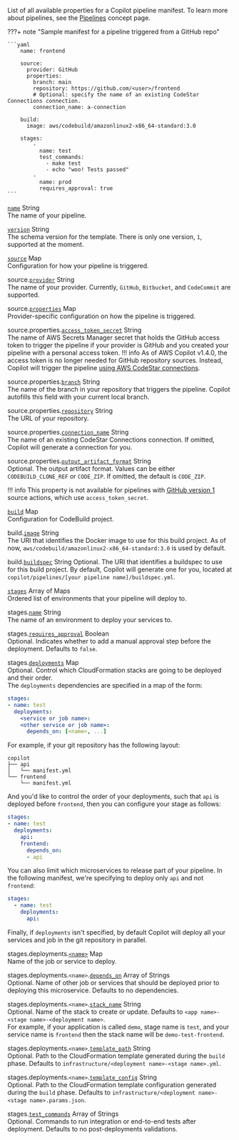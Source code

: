 List of all available properties for a Copilot pipeline manifest. To learn more about pipelines, see the [Pipelines](../concepts/pipelines.en.md) concept page.

???+ note "Sample manifest for a pipeline triggered from a GitHub repo"

    ```yaml
        name: frontend
    
        source:
          provider: GitHub
          properties:
            branch: main
            repository: https://github.com/<user>/frontend
            # Optional: specify the name of an existing CodeStar Connections connection.
            connection_name: a-connection
    
        build:
          image: aws/codebuild/amazonlinux2-x86_64-standard:3.0
    
        stages:
            -
              name: test
              test_commands:
                - make test
                - echo "woo! Tests passed"
            -
              name: prod
              requires_approval: true
    ```

<a id="name" href="#name" class="field">`name`</a> <span class="type">String</span>  
The name of your pipeline.

<div class="separator"></div>

<a id="version" href="#version" class="field">`version`</a> <span class="type">String</span>  
The schema version for the template. There is only one version, `1`, supported at the moment.

<div class="separator"></div>

<a id="source" href="#source" class="field">`source`</a> <span class="type">Map</span>  
Configuration for how your pipeline is triggered.

<span class="parent-field">source.</span><a id="source-provider" href="#source-provider" class="field">`provider`</a> <span class="type">String</span>  
The name of your provider. Currently, `GitHub`, `Bitbucket`, and `CodeCommit` are supported.

<span class="parent-field">source.</span><a id="source-properties" href="#source-properties" class="field">`properties`</a> <span class="type">Map</span>  
Provider-specific configuration on how the pipeline is triggered.

<span class="parent-field">source.properties.</span><a id="source-properties-ats" href="#source-properties-ats" class="field">`access_token_secret`</a> <span class="type">String</span>  
The name of AWS Secrets Manager secret that holds the GitHub access token to trigger the pipeline if your provider is GitHub and you created your pipeline with a personal access token.
!!! info
    As of AWS Copilot v1.4.0, the access token is no longer needed for GitHub repository sources. Instead, Copilot will trigger the pipeline [using AWS CodeStar connections](https://docs.aws.amazon.com/codepipeline/latest/userguide/update-github-action-connections.html).

<span class="parent-field">source.properties.</span><a id="source-properties-branch" href="#source-properties-branch" class="field">`branch`</a> <span class="type">String</span>  
The name of the branch in your repository that triggers the pipeline. Copilot autofills this field with your current local branch.

<span class="parent-field">source.properties.</span><a id="source-properties-repository" href="#source-properties-repository" class="field">`repository`</a> <span class="type">String</span>  
The URL of your repository.

<span class="parent-field">source.properties.</span><a id="source-properties-connection-name" href="#source-properties-connection-name" class="field">`connection_name`</a> <span class="type">String</span>  
The name of an existing CodeStar Connections connection. If omitted, Copilot will generate a connection for you.

<span class="parent-field">source.properties.</span><a id="source-properties-output-artifact-format" href="#source-properties-output-artifact-format" class="field">`output_artifact_format`</a> <span class="type">String</span>  
Optional. The output artifact format. Values can be either `CODEBUILD_CLONE_REF` or `CODE_ZIP`. If omitted, the default is `CODE_ZIP`.

!!! info
    This property is not available for pipelines with [GitHub version 1](https://docs.aws.amazon.com/codepipeline/latest/userguide/appendix-github-oauth.html) source actions, which use `access_token_secret`. 

<div class="separator"></div>

<a id="build" href="#build" class="field">`build`</a> <span class="type">Map</span>  
Configuration for CodeBuild project.

<span class="parent-field">build.</span><a id="build-image" href="#build-image" class="field">`image`</a> <span class="type">String</span>  
The URI that identifies the Docker image to use for this build project. As of now, `aws/codebuild/amazonlinux2-x86_64-standard:3.0` is used by default.

<span class="parent-field">build.</span><a id="build-buildspec" href="#build-buildspec" class="field">`buildspec`</a> <span class="type">String</span>
Optional. The URI that identifies a buildspec to use for this build project. By default, Copilot will generate one for you, located at `copilot/pipelines/[your pipeline name]/buildspec.yml`.

<div class="separator"></div>

<a id="stages" href="#stages" class="field">`stages`</a> <span class="type">Array of Maps</span>  
Ordered list of environments that your pipeline will deploy to.

<span class="parent-field">stages.</span><a id="stages-name" href="#stages-name" class="field">`name`</a> <span class="type">String</span>  
The name of an environment to deploy your services to.

<span class="parent-field">stages.</span><a id="stages-approval" href="#stages-approval" class="field">`requires_approval`</a> <span class="type">Boolean</span>  
Optional. Indicates whether to add a manual approval step before the deployment. Defaults to `false`.

<span class="parent-field">stages.</span><a id="stages-deployments" href="#stages-deployments" class="field">`deployments`</a> <span class="type">Map</span>  
Optional. Control which CloudFormation stacks are going to be deployed and their order.  
The `deployments` dependencies are specified in a map of the form:
```yaml
stages:
- name: test
  deployments:
    <service or job name>:
    <other service or job name>:
      depends_on: [<name>, ...]
```

For example, if your git repository has the following layout:
```
copilot
├── api
│   └── manifest.yml
└── frontend
    └── manifest.yml
```

And you'd like to control the order of your deployments, such that `api` is deployed before `frontend`, then you can configure your stage as follows:
```yaml
stages:
- name: test
  deployments:
    api:
    frontend:
      depends_on:
      - api
```
You can also limit which microservices to release part of your pipeline. In the following manifest, we're specifying to deploy only `api` and not `frontend`:
```yaml
stages:
  - name: test
    deployments:
      api:
```

Finally, if `deployments` isn't specified, by default Copilot will deploy all your services and job in the git repository in parallel.

<span class="parent-field">stages.deployments.</span><a id="stages-deployments-name" href="#stages-deployments-name" class="field">`<name>`</a> <span class="type">Map</span>  
Name of the job or service to deploy.  

<span class="parent-field">stages.deployments.`<name>`.</span><a id="stages-deployments-dependson" href="#stages-deployments-dependson" class="field">`depends_on`</a> <span class="type">Array of Strings</span>    
Optional. Name of other job or services that should be deployed prior to deploying this microservice. Defaults to no dependencies.  

<span class="parent-field">stages.deployments.`<name>`.</span><a id="stages-deployments-stackname" href="#stages-deployments-stackname" class="field">`stack_name`</a> <span class="type">String</span>  
Optional. Name of the stack to create or update. Defaults to `<app name>-<stage name>-<deployment name>`.  
For example, if your application is called `demo`, stage name is `test`, and your service name is `frontend` then the stack name will be `demo-test-frontend`.  

<span class="parent-field">stages.deployments.`<name>`.</span><a id="stages-deployments-templatepath" href="#stages-deployments-templatepath" class="field">`template_path`</a> <span class="type">String</span>  
Optional. Path to the CloudFormation template generated during the `build` phase. Defaults to `infrastructure/<deployment name>-<stage name>.yml`.

<span class="parent-field">stages.deployments.`<name>`.</span><a id="stages-deployments-templateconfig" href="#stages-deployments-templatepath" class="field">`template_config`</a> <span class="type">String</span>  
Optional. Path to the CloudFormation template configuration generated during the `build` phase. Defaults to `infrastructure/<deployment name>-<stage name>.params.json`.

<span class="parent-field">stages.</span><a id="stages-test-cmds" href="#stages-test-cmds" class="field">`test_commands`</a> <span class="type">Array of Strings</span>  
Optional. Commands to run integration or end-to-end tests after deployment. Defaults to no post-deployments validations.
